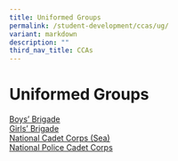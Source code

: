 ```yaml
---
title: Uniformed Groups
permalink: /student-development/ccas/ug/
variant: markdown
description: ""
third_nav_title: CCAs
---
```

# Uniformed Groups
[Boys’ Brigade]()<br>
[Girls’ Brigade]()<br>
[National Cadet Corps (Sea)](/cca/uniformed-groups/nccsea/)<br>
[National Police Cadet Corps](/cca/uniformed-groups/npcc/)<br>
